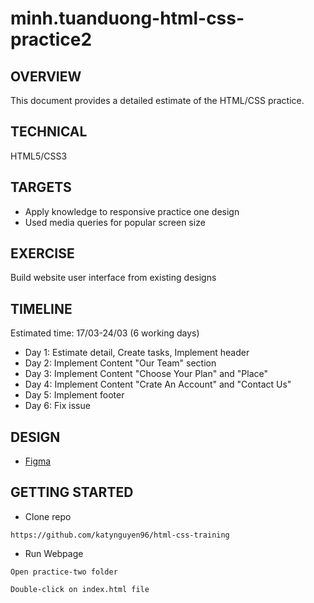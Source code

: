 # minh.tuanduong-html-css-practice2

## OVERVIEW
This document provides a detailed estimate of the HTML/CSS practice.

## TECHNICAL
HTML5/CSS3

## TARGETS
- Apply knowledge to responsive practice one design
- Used media queries for popular screen size

## EXERCISE
Build website user interface from existing designs

## TIMELINE

Estimated time: 17/03-24/03 (6 working days)

- Day 1: Estimate detail, Create tasks, Implement header
- Day 2: Implement Content "Our Team" section
- Day 3: Implement Content "Choose Your Plan" and  "Place"
- Day 4: Implement Content "Crate An Account" and "Contact Us"
- Day 5: Implement footer
- Day 6: Fix issue

## DESIGN
- [Figma](https://www.figma.com/file/RJM5LDOKVSdr9F6SVXSs9J/Hofman3?node-id=0%3A1)

## GETTING STARTED
- Clone repo
~~~
https://github.com/katynguyen96/html-css-training
~~~
- Run Webpage
~~~
Open practice-two folder
~~~
~~~
Double-click on index.html file




